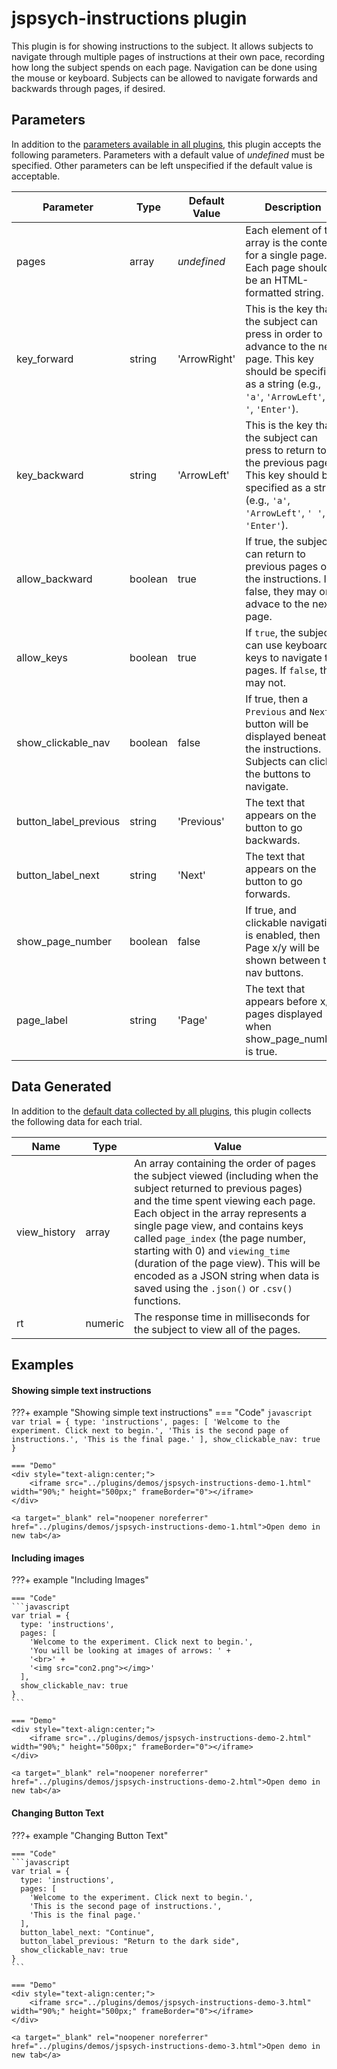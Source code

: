 # jspsych-instructions plugin

This plugin is for showing instructions to the subject. It allows subjects to navigate through multiple pages of instructions at their own pace, recording how long the subject spends on each page. Navigation can be done using the mouse or keyboard. Subjects can be allowed to navigate forwards and backwards through pages, if desired.

## Parameters	

In addition to the [parameters available in all plugins](/overview/plugins#parameters-available-in-all-plugins), this plugin accepts the following parameters. Parameters with a default value of *undefined* must be specified. Other parameters can be left unspecified if the default value is acceptable.

| Parameter             | Type    | Default Value | Description                              |
| --------------------- | ------- | ------------- | ---------------------------------------- |
| pages                 | array   | *undefined*   | Each element of the array is the content for a single page. Each page should be an HTML-formatted string. |
| key_forward           | string  | 'ArrowRight'  | This is the key that the subject can press in order to advance to the next page. This key should be specified as a string (e.g., `'a'`, `'ArrowLeft'`, `' '`, `'Enter'`). |
| key_backward          | string  | 'ArrowLeft'   | This is the key that the subject can press to return to the previous page. This key should be specified as a string (e.g., `'a'`, `'ArrowLeft'`, `' '`, `'Enter'`). |
| allow_backward        | boolean | true          | If true, the subject can return to previous pages of the instructions. If false, they may only advace to the next page. |
| allow_keys            | boolean | true          | If `true`, the subject can use keyboard keys to navigate the pages. If `false`, they may not. |
| show_clickable_nav    | boolean | false         | If true, then a `Previous` and `Next` button will be displayed beneath the instructions. Subjects can click the buttons to navigate. |
| button_label_previous | string  | 'Previous'    | The text that appears on the button to go backwards. |
| button_label_next     | string  | 'Next'        | The text that appears on the button to go forwards. |
| show_page_number      | boolean | false         | If true, and clickable navigation is enabled, then Page x/y will be shown between the nav buttons. |
| page_label            | string  | 'Page'        | The text that appears before x/y pages displayed when show_page_number is true. |

## Data Generated

In addition to the [default data collected by all plugins](/overview/plugins#data-collected-by-all-plugins), this plugin collects the following data for each trial.

| Name         | Type        | Value                                    |
| ------------ | ----------- | ---------------------------------------- |
| view_history | array       | An array containing the order of pages the subject viewed (including when the subject returned to previous pages) and the time spent viewing each page. Each object in the array represents a single page view, and contains keys called `page_index` (the page number, starting with 0) and `viewing_time` (duration of the page view). This will be encoded as a JSON string when data is saved using the `.json()` or `.csv()` functions. |
| rt           | numeric     | The response time in milliseconds for the subject to view all of the pages. |

## Examples

#### Showing simple text instructions

???+ example "Showing simple text instructions"
    === "Code"
    ```javascript
    var trial = {
      type: 'instructions',
      pages: [
        'Welcome to the experiment. Click next to begin.',
        'This is the second page of instructions.',
        'This is the final page.'
      ],
      show_clickable_nav: true
    }
    ```

    === "Demo"
    <div style="text-align:center;">
        <iframe src="../plugins/demos/jspsych-instructions-demo-1.html" width="90%;" height="500px;" frameBorder="0"></iframe>
    </div>

    <a target="_blank" rel="noopener noreferrer" href="../plugins/demos/jspsych-instructions-demo-1.html">Open demo in new tab</a>

#### Including images

???+ example "Including Images"

    === "Code"
    ```javascript
    var trial = {
      type: 'instructions',
      pages: [
        'Welcome to the experiment. Click next to begin.',
        'You will be looking at images of arrows: ' +
        '<br>' + 
        '<img src="con2.png"></img>'
      ],
      show_clickable_nav: true
    }
    ```

    === "Demo"
    <div style="text-align:center;">
        <iframe src="../plugins/demos/jspsych-instructions-demo-2.html" width="90%;" height="500px;" frameBorder="0"></iframe>
    </div>

    <a target="_blank" rel="noopener noreferrer" href="../plugins/demos/jspsych-instructions-demo-2.html">Open demo in new tab</a>

#### Changing Button Text

???+ example "Changing Button Text"

    === "Code"
    ```javascript
    var trial = {
      type: 'instructions',
      pages: [
        'Welcome to the experiment. Click next to begin.',
        'This is the second page of instructions.',
        'This is the final page.'
      ],
      button_label_next: "Continue",
      button_label_previous: "Return to the dark side",
      show_clickable_nav: true
    }
    ```

    === "Demo"
    <div style="text-align:center;">
        <iframe src="../plugins/demos/jspsych-instructions-demo-3.html" width="90%;" height="500px;" frameBorder="0"></iframe>
    </div>

    <a target="_blank" rel="noopener noreferrer" href="../plugins/demos/jspsych-instructions-demo-3.html">Open demo in new tab</a>